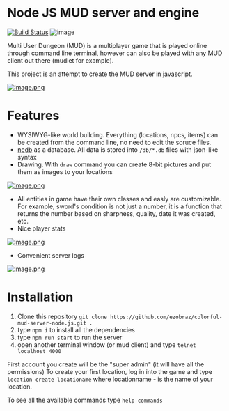 # Node JS MUD server and engine
[![Build Status](https://travis-ci.org/ezobraz/colorful-mud-server-node.js.svg?branch=master)](https://travis-ci.org/ezobraz/colorful-mud-server-node.js)
![image](https://status.david-dm.org/gh/ezobraz/colorful-mud-server-node.js.svg)

Multi User Dungeon (MUD) is a multiplayer game that is played online through command line terminal, however can also be played with any MUD client out there (mudlet for example).

This project is an attempt to create the MUD server in javascript.

[![image.png](https://i.postimg.cc/qvmnN2b5/image.png)](https://postimg.cc/3kvW60HX)

# Features
* WYSIWYG-like world building.
Everything (locations, npcs, items) can be created from the command line, no need to edit the soruce files.
* [nedb](https://github.com/louischatriot/nedb) as a database. All data is stored into `/db/*.db` files with json-like syntax
* Drawing. With `draw` command you can create 8-bit pictures and put them as images to your locations

[![image.png](https://i.postimg.cc/W3xxTFcD/image.png)](https://postimg.cc/JDcpQhnm)
* All entities in game have their own classes and easly are customizable. For example, sword's condition is not just a number, it is a function that returns the number based on sharpness, quality, date it was created, etc.
* Nice player stats

[![image.png](https://i.postimg.cc/jdcn1zbS/image.png)](https://postimg.cc/PPLqpvJg)
* Convenient server logs

[![image.png](https://i.postimg.cc/XqS3xDJD/image.png)](https://postimg.cc/DJgtw61q)

# Installation
1. Clone this repository `git clone https://github.com/ezobraz/colorful-mud-server-node.js.git .`
2. type `npm i` to install all the dependencies
3. type `npm run start` to run the server
4. open another terminal window (or mud client) and type `telnet localhost 4000`

First account you create will be the "super admin" (it will have all the permissions)
To create your first location, log in into the game and type `location create locationame` where locationname - is the name of your location.

To see all the available commands type `help commands`

